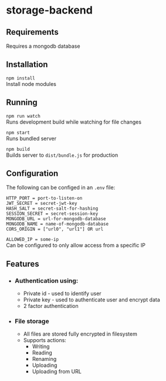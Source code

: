 # storage-backend

## Requirements
Requires a mongodb database

## Installation
``npm install``  
Install node modules

## Running
``npm run watch``  
Runs development build while watching for file changes

``npm start``  
Runs bundled server

``npm build``  
Builds server to ``dist/bundle.js`` for production

## Configuration
The following can be configed in an ``.env`` file:
```
HTTP_PORT = port-to-listen-on
JWT_SECRET = secret-jwt-key
HASH_SALT = secret-salt-for-hashing
SESSION_SECRET = secret-session-key
MONGODB_URL = url-for-mongodb-database
MONGODB_NAME = name-of-mongodb-database
CORS_ORIGIN = ["url0", "url1"] OR url
```

``ALLOWED_IP = some-ip``  
Can be configured to only allow access from a specific IP

## Features
- ### Authentication using:
  - Private id - used to identify user
  - Private key - used to authenticate user and encrypt data
  - 2 factor authentication
- ### File storage
  - All files are stored fully encrypted in filesystem
  - Supports actions:
    - Writing
    - Reading
    - Renaming
    - Uploading
    - Uploading from URL

